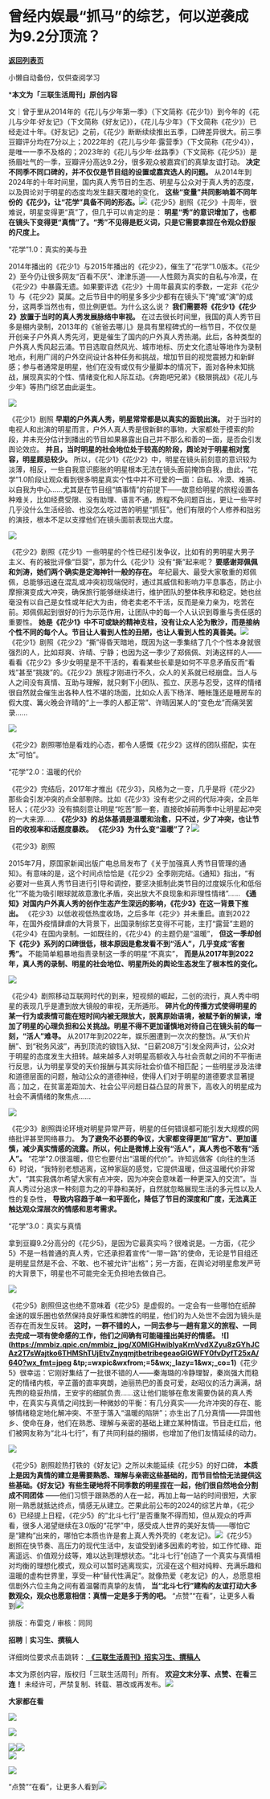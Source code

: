 # 曾经内娱最“抓马”的综艺，何以逆袭成为9.2分顶流？

[**返回列表页**](/gzh/三联生活周刊)

小懒自动备份，仅供查阅学习

***本文为「三联生活周刊」原创内容**

文｜曾于里从2014年的《花儿与少年第一季》（下文简称《花少1》）到今年的《花儿与少年·好友记》（下文简称《好友记》），《花儿与少年》（下文简称《花少》）已经走过十年。《好友记》之前，《花少》断断续续推出五季，口碑差异很大。前三季豆瓣评分均在7分以上；2022年的《花儿与少年·露营季》（下文简称《花少4》），是唯一一季不及格的；2023年的《花儿与少年·丝路季》（下文简称《花少5》）是扬眉吐气的一季，豆瓣评分高达9.2分，很多观众被嘉宾们的真挚友谊打动。
**决定不同季不同口碑的，并不仅仅是节目组的设置或嘉宾选人的问题。**
从2014年到2024年的十年时间里，国内真人秀节目的生态、明星与公众对于真人秀的态度，以及舆论对于明星的态度均发生翻天覆地的变化，
**这些“变量”共同影响着不同年份的《花少》，让“花学”具备不同的形态。**![](https://mmbiz.qpic.cn/mmbiz_jpg/c2Sib3Mp7pOMP2u2NL2v6bwpz3Ik5liaiaSpCdC6HsYBXUqtoG4eicZWTYiaiaJtLL4V1aicOtsDWXMn0iaKbpJpgFqq9g/640?wx_fmt=jpeg&from;=appmsg)《花少5》剧照《花少》十周年，很难说，明星变得更“真”了，但几乎可以肯定的是：
**明星“秀”的意识增加了，也都在镜头下变得更“真情”了。“秀”不见得是贬义词，只是它需要拿捏在令观众舒服的尺度上。**

“花学”1.0：真实的美与丑

2014年播出的《花少1》与2015年播出的《花少2》，催生了“花学”1.0版本。《花少2》至今仍让很多网友“百看不厌”、津津乐道——人性颇为真实的自私与冷漠，在《花少2》中暴露无遗。如果要评选《花少》十周年最真实的季数，一定非《花少1》与《花少2》莫属。之后节目中的明星多多少少都有在镜头下“掩”或“演”的成分，这两季当然也有，但比例更低。为什么这么说？
**我们需要将《花少1》《花少2》放置于当时的真人秀发展脉络中审视。**
在过去很长时间里，我国的真人秀节目多是棚内录制，2013年的《爸爸去哪儿》是具有里程碑式的一档节目，不仅仅是开创亲子户外真人秀先河，更是催生了国内的户外真人秀热潮。此后，各种类型的户外真人秀风起云涌。节目选取自然风光、城市地标、历史文化遗址等地作为录制地点，利用广阔的户外空间设计各种任务和挑战，增加节目的视觉震撼力和新鲜感；参与者通常是明星，他们在没有或仅有少量脚本的情况下，面对各种未知挑战，展现真实的个性、情绪变化和人际互动。《奔跑吧兄弟》《极限挑战》《花儿与少年》等热门综艺由此诞生。

![](https://mmbiz.qpic.cn/mmbiz_jpg/VkpaUkchBmXKknJyiaJJsfrcEuh7XheNwlibic6eScpnlBANzLpNvBFkr3PmiatfW1uXM90hYSafxFYPOgm74ZTtsw/640?wx_fmt=jpeg&from;=appmsg)

《花少1》剧照 **早期的户外真人秀，明星常常都是以真实的面貌出演。**
对于当时的电视人和出演的明星而言，户外人真人秀是很新鲜的事物，大家都处于摸索的阶段，并未充分估计到播出的节目如果暴露出自己并不那么和善的一面，是否会引发舆论效应。
**并且，当时明星的社会地位处于较高的阶段，舆论对于明星相对宽容，明星顾忌较少。**
所以，《花少1》《花少2》中，明星在镜头前刻意的意识较为淡薄，相反，一些自我意识膨胀的明星根本无法在镜头面前掩饰自我，由此，“花学”1.0阶段让观众看到很多明星真实个性中并不可爱的一面：自私、冷漠、难搞、以自我为中心……尤其是在节目组“搞事情”的前提下——故意给明星的旅程设置各种难关，比如经费受限、没有助理、语言不通，旅程不免问题百出，更让一些平时几乎没什么生活经验、也没怎么吃过苦的明星“抓狂”。他们有限的个人修养和拙劣的演技，根本不足以支撑他们在镜头面前表现出大度。

![](https://mmbiz.qpic.cn/mmbiz_png/VkpaUkchBmXKknJyiaJJsfrcEuh7XheNw35JicPDhIG5GuUgxWYvwtyjQLuYMG4UQgV31gGojoIhCCCzE9aS47xA/640?wx_fmt=png&from;=appmsg)

《花少2》剧照《花少1》一些明星的个性已经引发争议，比如有的男明星大男子主义、有的被批评像“巨婴”，那为什么《花少1》没有“撕”起来呢？
**要感谢郑佩佩和刘涛，她们两个确实是定海神针一般的存在。**
年纪最大、最受大家敬重的郑佩佩，总能够迅速在混乱或冲突初现端倪时，通过其威信和影响力平息事态，防止小摩擦演变成大冲突，确保旅行能够继续进行，维护团队的整体秩序和稳定。她也丝毫没有以自己是女性或年纪大为由，倚老卖老不干活，反而是亲力亲为，吃苦在前。郑佩佩起到很好的行为示范作用，让团队中的每一个人认识到尊重与责任感的重要性。
**她是《花少1》中不可或缺的精神支柱，没有让众人沦为散沙，而是接纳个性不同的每个人。节目让人看到人性的丑陋，也让人看到人性的真善美。**![](https://mmbiz.qpic.cn/mmbiz_png/c2Sib3Mp7pOMP2u2NL2v6bwpz3Ik5liaiaSLVibZibtQ9ia3nRANTWqUpWRIrLQYlkUaicx0mFYJiaFKRcIoHMMyGibKozw/640?wx_fmt=png&from;=appmsg)《花少1》剧照《花少2》“撕”得昏天暗地，既因为这一季集结了几个个性本身就很强烈的人，比如郑爽、许晴、宁静；也因为这一季少了郑佩佩、刘涛这样的人——看看《花少2》多少女明星是不干活的，看看某些长辈是如何不平息矛盾反而“看戏”甚至“挑拨”的。《花少2》旅程才刚进行不久，众人的关系就已经崩盘。当人与人之间没有真情、互助与理解，就只剩下小团队、孤立、厌恶与忍受，这样的情绪很自然就会催生出各种人性不堪的场面，比如众人丢下杨洋、睡帐篷还是睡房车的假大度、篝火晚会许晴的“上一季的人都正常”、许晴因某人的“变色龙”而痛哭罢录……

![](https://mmbiz.qpic.cn/mmbiz_gif/VkpaUkchBmXKknJyiaJJsfrcEuh7XheNwAjOehZN7qBmCG1ic097FkEiaibC0zfyqkYGibEJnq84JiaMrJgHbRfesjQA/640?wx_fmt=gif&from;=appmsg)

《花少2》剧照哪怕是看戏的心态，都令人感慨《花少2》这样的团队搭配，实在太“可怕”。

“花学”2.0：温暖的代价

《花少2》完结后，2017年才推出《花少3》，风格为之一变，几乎是将《花少2》那些会引发冲突的点全部剔除。比如《花少3》没有老少之间的代际冲突，全员年轻人；《花少3》没有搞刻意让明星“吃苦”那一套，直接砍掉前两季中让明星起冲突的一大来源……
**《花少3》的总体基调是温暖和治愈，只不过，少了冲突，也让节目的收视率和话题度暴跌。**
**《花少3》为什么变“温暖”了？**![](https://mmbiz.qpic.cn/mmbiz_png/c2Sib3Mp7pOMP2u2NL2v6bwpz3Ik5liaiaS6ajdAQdkrLJ9zmNNnic3cLTTeBQMn5Nl3Y68GPxyURy0650PS5GMmlw/640?wx_fmt=png&from;=appmsg)

《花少3》剧照

2015年7月，原国家新闻出版广电总局发布了《关于加强真人秀节目管理的通知》。有意味的是，这个时间点恰恰是《花少2》全季刚完结。《通知》指出，“有必要对一些真人秀节目进行引导和调控，要坚决抵制此类节目的过度娱乐化和低俗化”“不能为吸引眼球就故意激化矛盾，突出放大不良现象和非理性情绪”……
**《通知》对国内户外真人秀的创作生态产生深远的影响，《花少3》在这一背景下推出。**
《花少3》以低收视低热度收场，之后多年《花少》并未重启。直到2022年，在国外疫情肆虐的大背景下，出国录制综艺变得不可能，主打“露营”主题的《花少4》在国内录制。一如既往的，《花少4》的主题仍是“温暖”，
**但这一季却创下《花少》系列的口碑很低，根本原因是愈发看不到“活人”，几乎变成“客套秀”。** 不能简单粗暴地指责录制这一季的明星“不真实”，
**而是从2017年到2022年，真人秀的录制、明星的社会地位、明星所处的舆论生态发生了根本性的变化。**

![](https://mmbiz.qpic.cn/mmbiz_gif/VkpaUkchBmXKknJyiaJJsfrcEuh7XheNwAot1iaPJdkCXM4C5phicznNERnGTXjrfLFy5Th7rZf1UiaJlEEFZ4GZgw/640?wx_fmt=gif&from;=appmsg)

《花少4》剧照移动互联网时代的到来，短视频的崛起，二创的流行，真人秀中明星的表现几乎是遭到放大镜般的审视，无所遁形。
**碎片化的传播方式使得明星的某一行为或表情可能在短时间内被无限放大，脱离原始语境，被赋予新的解读，增加了明星的心理负担和公关挑战。明星不得不更加谨慎地对待自己在镜头前的每一刻，“活人”难寻。**
从2017年到2022年，娱乐圈遭到一次次的整饬。从“天价片酬”、到“税务风波”，再到顶流的锒铛入狱、“日薪208万”引发全网声讨，公众对于明星的态度发生大扭转。越来越多人对明星高额收入与社会贡献之间的不平衡进行反思，认为明星享受的天价报酬与其实际社会价值不相匹配；一些明星涉及法律和道德层面的问题，触动公众的道德神经，使得人们对于明星的道德要求显著提高；加之，在贫富差距加大、社会公平问题日益凸显的背景下，高收入的明星成为社会不满情绪的聚焦点……

![](https://mmbiz.qpic.cn/mmbiz_gif/VkpaUkchBmXKknJyiaJJsfrcEuh7XheNwQBEbFmczgsJibpRETiaUXicO0Ra4JIH037ZH0LZlCOfWxcsIsWoUZWCWQ/640?wx_fmt=gif&from;=appmsg)

《花少3》剧照舆论环境对明星异常严苛，明星的任何错误都可能引发大规模的网络批评甚至网络暴力。
**为了避免不必要的争议，大家都变得更加“官方”、更加谨慎，减少真实情感的流露。所以，何止是微博上没有“活人”，真人秀也不敢有“活人”。**
“花学”2.0很温暖，但它也要付出“温暖的代价”。许知远做客《向往的生活6》时说，“我特别老想逃离，这种家庭的感觉，它提供温暖，但这温暖代价非常大”，“其实我偶尔希望大家有点冲突，因为冲突会意味着一种更深入的交流”。当真人秀过分追求一种刻意为之的平静和美好，自然就忽略展现生活的多元性以及人性的复杂性，
**导致内容趋于单一和平面化，降低了节目的深度和广度，无法真正触达观众深层次的情感和思考需求。**

“花学”3.0：真实与真情

拿到豆瓣9.2分高分的《花少5》，是因为它最真实吗？很难说是。一方面，《花少5》不是一档普通的真人秀，它还承担着宣传“一带一路”的使命，无论是节目组还是明星显然是不会、不敢、也不被允许“出格”；另一方面，在舆论对明星愈发严苛的大背景下，明星也不可能完全无负担地去做自己。

![](https://mmbiz.qpic.cn/mmbiz_jpg/VkpaUkchBmXKknJyiaJJsfrcEuh7XheNwNjUh6AMv8r9icIMzV7I4ibDN0IJpr1OtOGYSQszgWicYk88Bzia7DcvWtA/640?wx_fmt=jpeg&from;=appmsg)

《花少5》剧照但这也绝不意味着《花少5》是虚假的。一定会有一些哪怕在纸醉金迷的娱乐圈也依然保持良好秉性和脾性的明星，他们的为人处世不会因为镜头是否存在而发生反转。
**这时，一群不错的人，一同去参与一趟有意义的旅程、一同去完成一项有使命感的工作，他们之间确有可能碰撞出美好的情感。**
**![](https://mmbiz.qpic.cn/mmbiz_jpg/X0MIGHwibIyaKrnVvdXZyu8zGYhJCAz2T7sWajtko6THMShTUjEtvZnyqmjtbetribegeaoGIGWFY0fvDyfT25xA/640?wx_fmt=jpeg
&tp;=wxpic&wxfrom;=5&wx;_lazy=1&wx;_co=1)**《花少5》很幸运：它刚好集结了一批很不错的人——秦海璐的冷静理智，秦岚强大而稳定的情绪内核，辛芷蕾的直率爽朗，迪丽热巴的善良可爱，赵昭仪的活力满满，胡先煦的稳妥热情，王安宇的细腻负责……这让他们能够在愈发需要伪装的真人秀中，在真实与真情之间找到一种微妙的平衡：有几分真实——允许冲突的存在、能够情绪稳定地化解冲突、不至于落入“温暖的陷阱”；亦生出了几分真情——异国他乡、使命在身，他们在熟悉、理解与亲密的基础上建立某种情谊。节目走红后，他们被网友称为“北斗七行”，有了共同利益的捆绑，也增加了他们友情延续的动力。

![](https://mmbiz.qpic.cn/mmbiz_png/VkpaUkchBmXKknJyiaJJsfrcEuh7XheNw8ZpIVvaZ7BdjIsviazW72nb7qLpucKicM4HYNm4ribl5aqguzbHqgwCiaQ/640?wx_fmt=png&from;=appmsg)

《花少5》剧照趁热打铁的《好友记》之所以未能延续《花少5》的好口碑，
**本质上是因为真情的建立是需要熟悉、理解与亲密这些基础的，而节目恰恰无法提供这些基础。《好友记》有些生硬地将不同季数的明星捏在一起，他们很自然地会分割成不同团体**
——他们习惯于跟熟悉的人在一起，再加上每一站的时间很短，大家刚一熟悉就抵达终点，情感无从建立。芒果此前公布的2024的综艺片单，《花少6》已经提上日程，《花少5》的“北斗七行”是否重聚不得而知，但从观众的呼声看，很多人渴望继续在3.0版的“花学”中，感受成人世界的美好友情——哪怕它是“建构”出来的，哪怕它本质也许是套上真人秀外壳的《老友记》。![](https://mmbiz.qpic.cn/mmbiz_png/c2Sib3Mp7pOMP2u2NL2v6bwpz3Ik5liaiaS3b7hPuIXslQXbrFHvzUHbFUC21xIjaaRWHqcphSq1JuB03TmWANJGg/640?wx_fmt=png&from;=appmsg)《花少5》剧照在快节奏、高压力的现代生活中，友谊受到诸多因素的考验，如工作忙碌、距离遥远、价值观分歧等，难以达到理想状态。“北斗七行”创造了一个真实与真情相对均衡的理想化模式，观众可以暂时逃离现实，沉浸在这个相对纯粹、充满乐趣和温暖的虚构世界里，享受一种“替代性满足”。就像热爱《老友记》的人，总愿意相信剧外六位主角之间有着温馨而真挚的友情，
**当“北斗七行”建构的友谊打动大多数观众，观众也愿意相信：真情一定是多于秀的吧。**
“点赞”“在看”，让更多人看到![](https://mmbiz.qpic.cn/mmbiz_gif/c2Sib3Mp7pON9hkSZwdTibRHNZSMPyiapUCHJwlyoZVBC3SfmPmF0VKjkm3NiaToQloHFJ6icyicqZnqgXp6pSQJt5gg/640?wx_fmt=gif&from;=appmsg&wxfrom;=5&wx;_lazy=1&tp;=wxpic)  
  
  
  
  
  

排版：布雷克 / 审核：同同

  
 **招聘｜实习生、撰稿人**  

详细岗位要求点击跳转：[
**《三联生活周刊》招实习生、撰稿人**](http://mp.weixin.qq.com/s?__biz=MTc5MTU3NTYyMQ==&mid=2651136871&idx=3&sn=f1c0777fe9d31881e5dfca68ebc2937f&chksm=5907324d6e70bb5b3546dfe1c7b31b5fe05664bebbf36356ba9a1a352e0678444cad62875ad4&scene=21#wechat_redirect)

本文为原创内容，版权归「三联生活周刊」所有。 **欢迎文末分享、点赞、在看三连！**
未经许可，严禁复制、转载、篡改或再发布。![](https://mmbiz.qpic.cn/sz_mmbiz_png/Gg7Qtoh7Aic9ZTmAdCc80b4nD7xicgPt863QWU7oNswDx19XrjfTtSl8QwatY2EEZGuNd1WRRiapDZjcDhTnNYmBg/640?wx_fmt=other&wxfrom;=5&wx;_lazy=1&wx;_co=1&retryload;=1&tp;=webp)

 **大家都在看**

  

[![](https://mmbiz.qpic.cn/mmbiz_jpg/c2Sib3Mp7pOMP2u2NL2v6bwpz3Ik5liaiaST428o30EBXLWkiajCne6DIBHbcn1TOyPF6g56THKXz2Iz8VkwicIicjjQ/640?wx_fmt=other&from;=appmsg&tp;=webp&wxfrom;=5&wx;_lazy=1&wx;_co=1)](http://mp.weixin.qq.com/s?__biz=MTc5MTU3NTYyMQ==&mid=2651388594&idx=1&sn=300aab9510c39b5bc89c073d020d983d&chksm=590aeb986e7d628e5745ff20f76e310d38fedf7f5f4cb0e2bfd123b8e0976ba7784c55a74b90&scene=21#wechat_redirect)

[![](https://mmbiz.qpic.cn/mmbiz_jpg/c2Sib3Mp7pOMP2u2NL2v6bwpz3Ik5liaiaSicwyr1brLdKpSYtawCmHxsD7Rc9rzeyuWXJvmm0lHmjXN7jcKlh9M5g/640?wx_fmt=other&from;=appmsg&tp;=webp&wxfrom;=5&wx;_lazy=1&wx;_co=1)](http://mp.weixin.qq.com/s?__biz=MTc5MTU3NTYyMQ==&mid=2651388425&idx=1&sn=50c64ce9c124eb645bc64d2b1470d13f&chksm=590aeb236e7d62350ec61f24c51ecc563576809fa571bdf58b7f783995c9a15e094f3ce2838e&scene=21#wechat_redirect)

[![](https://mmbiz.qpic.cn/mmbiz_png/c2Sib3Mp7pOObA9Gpib96Ac6paLiaZicVeDbv72kXUwhXy6X0ZMicn5FLcYicBsPxwmZ8TUVdLm15wLEPUxSn2Cia9ricQ/640?wx_fmt=other&from;=appmsg&wxfrom;=5&wx;_lazy=1&wx;_co=1&tp;=webp)](http://mp.weixin.qq.com/s?__biz=MTc5MTU3NTYyMQ==&mid=2651385801&idx=1&sn=5086efdcb9632b3133063951a36ce810&chksm=590afee36e7d77f5a01735978d4900945d40b2f85f4c4f9ea9ac4bb719516384efc9dc41bdaa&scene=21#wechat_redirect)[![](https://mmbiz.qpic.cn/mmbiz_jpg/c2Sib3Mp7pOObA9Gpib96Ac6paLiaZicVeDby1lSZYhtxjt1ugbRt82o8kOlyQ11JatkjIX25FUvibuNTUibOw3eMJBw/640?wx_fmt=other&wxfrom;=5&wx;_lazy=1&wx;_co=1&tp;=webp)](http://mp.weixin.qq.com/s?__biz=MTc5MTU3NTYyMQ==&mid=2651386411&idx=2&sn=659df781c8d4ff601599d60c8d683b4b&chksm=590ae3016e7d6a1781c78b8be72f243f78d49540cc92670c2a04aa1944e3dc66eefb5061a2e2&scene=21#wechat_redirect)  
![](https://mmbiz.qpic.cn/sz_mmbiz_png/Gg7Qtoh7Aic9ZTmAdCc80b4nD7xicgPt86k1kgpU51hWCHjV92ryhVW35PLCvLhxLw9XDhXjgeDyZhHSx5EbRcfg/640?wx_fmt=other&wxfrom;=5&wx;_lazy=1&wx;_co=1&retryload;=1&tp;=webp)  

[![](https://mmbiz.qpic.cn/mmbiz_jpg/c2Sib3Mp7pOOqzQPxtD0taD4JFwQ5libNWr4eNDpibV0iayTOoicgdFSruJib9ZN8GA10r5mqzbyCH4UxbLIUmbgicZrQ/640?wx_fmt=other&from;=appmsg&wxfrom;=5&wx;_lazy=1&wx;_co=1&tp;=webp)]()

  
  
“点赞”“在看”，让更多人看到![](https://mmbiz.qpic.cn/mmbiz_gif/c2Sib3Mp7pON9hkSZwdTibRHNZSMPyiapUCHJwlyoZVBC3SfmPmF0VKjkm3NiaToQloHFJ6icyicqZnqgXp6pSQJt5gg/640?wx_fmt=gif&from;=appmsg&wxfrom;=5&wx;_lazy=1&tp;=webp)


